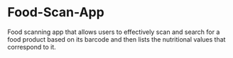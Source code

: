 # Food-Scan-App
Food scanning app that allows users to effectively scan and search for a food product based on its barcode and then lists the nutritional values that correspond to it.
